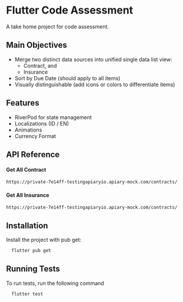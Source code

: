 # Flutter Code Assessment

A take home project for code assessment.

## Main Objectives
- Merge two distinct data sources into unified single data list view:
  - Contract, and
  - Insurance
- Sort by Due Date (should apply to all items)
- Visually distinguishable (add icons or colors to differentiate items)

## Features
- RiverPod for state management
- Localizations (ID / EN)
- Animations
- Currency Format

## API Reference
#### Get All Contract
````https://private-7e14ff-testingapiaryio.apiary-mock.com/contracts/````

#### Get All Insurance
````https://private-7e14ff-testingapiaryio.apiary-mock.com/contracts/````


## Installation

Install the project with pub get:

```bash
  flutter pub get
```
    

## Running Tests

To run tests, run the following command

```bash
  flutter test 
```